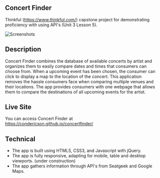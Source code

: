 ## Concert Finder
Thinkful (https://www.thinkful.com/) capstone project for demonstrating proficiency with using API's (Unit 3 Lesson 5).

![Screenshots](https://github.com/condericson/concertfinder/blob/gh-pages/allpics.png)


## Description
Concert Finder combines the database of available concerts by artist and organizes them to easily compare dates and times that consumers can choose from. When a upcoming event has been chosen, the consumer can click to display a map to the location of the concert. This application removes the hassle consumers face when comparing multiple venues and their locations. The app provides consumers with one webpage that allows them to compare the destinations of all upcoming events for the artist.  

## Live Site
You can access Concert Finder at https://condericson.github.io/concertfinder/

## Technical
* The app is built using HTML5, CSS3, and Javascript with jQuery.
* The app is fully responsive, adapting for mobile, table and desktop viewports. (under construction)
* The app gathers information through API's from Seatgeek and Google Maps.